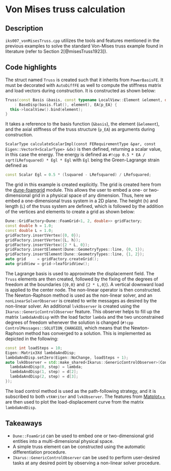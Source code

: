 # Von Mises truss calculation

## Description

`iks007_vonMisesTruss.cpp` utilizes the tools and features mentioned in the previous examples to solve the
standard Von-Mises truss example found in literature (refer to Section 2[@misesTruss1923]).

## Code highlights

The struct named `Truss` is created such that it inherits from `PowerBasisFE`.
It must be decorated with `AutoDiffFE` as well to compute the stiffness matrix and load vectors during construction.
It is constructed as shown below:

```cpp
Truss(const Basis &basis, const typename LocalView::Element &element, double p_EA)
    : BaseDisp(basis.flat(), element), EA{p_EA} {
  this->localView().bind(element);
}
```

It takes a reference to the basis function (`&basis`), the element (`&element`), and the axial stiffness of the
truss structure (`p_EA`) as arguments during construction.

`ScalarType calculateScalarImpl(const FERequirementType &par, const Eigen::VectorX<ScalarType> &dx)` is
then defined, returning a scalar value, in this case the energy.
The energy is defined as `#!cpp 0.5 * EA / sqrt(LRefsquared) * Egl * Egl` with `Egl` being the Green-Lagrange strain defined as

```cpp
const Scalar Egl = 0.5 * (lsquared - LRefsquared) / LRefsquared;
```

The grid in this example is created explicitly. The grid is created here from the
[dune-foamgrid](https://www.dune-project.org/modules/dune-foamgrid/) module.
This allows the user to embed a one- or two-dimensional grid in a physical space of any dimension. Thus, here we embed
a one-dimensional truss system in a 2D plane. The height (`h`) and length (`L`) of the truss system are defined, which is followed by
the addition of the vertices and elements to create a grid as shown below:

```cpp
Dune::GridFactory<Dune::FoamGrid<1, 2, double>> gridFactory;
const double h = 1.0;
const double L = 1.0;
gridFactory.insertVertex({0, 0});
gridFactory.insertVertex({L, h});
gridFactory.insertVertex({2 * L, 0});
gridFactory.insertElement(Dune::GeometryTypes::line, {0, 1});
gridFactory.insertElement(Dune::GeometryTypes::line, {1, 2});
auto grid     = gridFactory.createGrid();
auto gridView = grid->leafGridView();
```

The Lagrange basis is used to approximate the displacement field. The `Truss` elements are then created, followed by the fixing of the
degrees of freedom at the boundaries (`{0,0}` and `{2 * L,0}`). A vertical downward load is applied to the center node.
The non-linear operator is then constructed. The Newton-Raphson method is used as the non-linear solver, and an `nonLinearSolverObserver` is
created to write messages as desired by the non-linear solver. An additional `lvkObserver` is created using the `Ikarus::GenericControlObserver`
feature. This observer helps to fill up the matrix `lambdaAndDisp` with the load factor `lambda` and the two unconstrained degrees of
freedom whenever
the solution is changed (`#!cpp ControlMessages::SOLUTION_CHANGED`), which means that the Newton-Raphson method has converged to a solution.
This is implemented as depicted in the following:

```cpp
const int loadSteps = 10;
Eigen::Matrix3Xd lambdaAndDisp;
lambdaAndDisp.setZero(Eigen::NoChange, loadSteps + 1);
auto lvkObserver = std::make_shared<Ikarus::GenericControlObserver>(ControlMessages::SOLUTION_CHANGED, [&](int step) {
  lambdaAndDisp(0, step) = lambda;
  lambdaAndDisp(1, step) = d[2];
  lambdaAndDisp(2, step) = d[3];
});
```

The load control method is used as the path-following strategy, and it is subscribed to both `vtkWriter` and `lvkObserver`.
The features from [Matplot++](https://github.com/alandefreitas/matplotplusplus) are then used to plot the load-displacement curve from
the matrix `lambdaAndDisp`.

## Takeaways

- `Dune::FoamGrid` can be used to embed one or two-dimensional grid entities into a multi-dimensional physical space.
- A simple truss element can be constructed using the automatic differentiation procedure.
- `Ikarus::GenericControlObserver` can be used to perform user-desired tasks at any desired point by observing a non-linear solver procedure.
